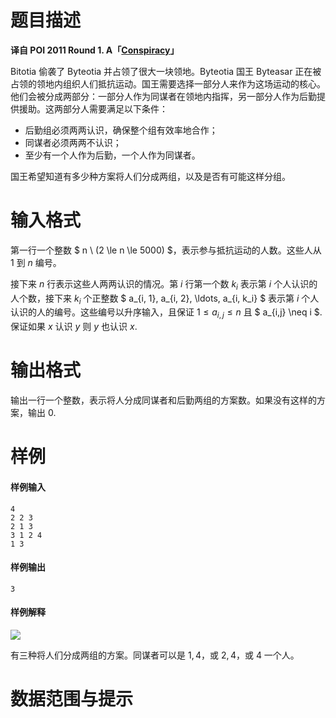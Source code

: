 
# 题目描述

**译自 POI 2011 Round 1. A「[Conspiracy](https://szkopul.edu.pl/problemset/problem/-Q4lH1UCWU8G3YE94ez0AK30/site/?key=statement)」**

Bitotia 偷袭了 Byteotia 并占领了很大一块领地。Byteotia 国王 Byteasar 正在被占领的领地内组织人们抵抗运动。国王需要选择一部分人来作为这场运动的核心。他们会被分成两部分：一部分人作为同谋者在领地内指挥，另一部分人作为后勤提供援助。这两部分人需要满足以下条件：
* 后勤组必须两两认识，确保整个组有效率地合作；
* 同谋者必须两两不认识；
* 至少有一个人作为后勤，一个人作为同谋者。

国王希望知道有多少种方案将人们分成两组，以及是否有可能这样分组。

# 输入格式

第一行一个整数 $ n \ (2 \le n \le 5000) $，表示参与抵抗运动的人数。这些人从 $1$ 到 $n$ 编号。

接下来 $n$ 行表示这些人两两认识的情况。第 $i$ 行第一个数 $k_i$ 表示第 $i$ 个人认识的人个数，接下来 $k_i$ 个正整数 $ a_{i, 1}, a_{i, 2}, \ldots, a_{i, k_i} $ 表示第 $i$ 个人认识的人的编号。这些编号以升序输入，且保证 $1 \le a_{i,j} \le n$ 且 $ a_{i,j} \neq i $. 保证如果 $x$ 认识 $y$ 则 $y$ 也认识 $x$.

# 输出格式

输出一行一个整数，表示将人分成同谋者和后勤两组的方案数。如果没有这样的方案，输出 $0$.

# 样例

#### 样例输入
```plain
4
2 2 3
2 1 3
3 1 2 4
1 3
```

#### 样例输出
```plain
3
```

#### 样例解释
![](source/loj/2155/img/aHR0cHM6Ly9vb28uMG8wLm9vby8yMDE3LzA0LzIwLzU4ZjgxYWU0ZGE5NmEuZ2lm.gif)

有三种将人们分成两组的方案。同谋者可以是 $1,4$，或 $2,4$，或 $4$ 一个人。


# 数据范围与提示



